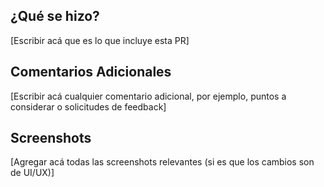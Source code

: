 ## ¿Qué se hizo?

[Escribir acá que es lo que incluye esta PR]

## Comentarios Adicionales

[Escribir acá cualquier comentario adicional, por ejemplo, puntos a considerar o solicitudes de feedback]

## Screenshots

[Agregar acá todas las screenshots relevantes (si es que los cambios son de UI/UX)]
